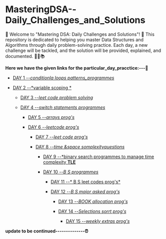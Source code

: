 # MasteringDSA--Daily_Challenges_and_Solutions
🎉 Welcome to "Mastering DSA: Daily Challenges and Solutions"! 🎉
This repository is dedicated to helping you master Data Structures and Algorithms through daily problem-solving practice. Each day, a new challenge will be tackled, and the solution will be provided, explained, and documented. 🚀💡📚


**Here we have the given links for the particular_day_pracctice:---🥇**

- [DAY 1 --*conditionla loops patterns_programmes*]()

- [DAY 2 --*variable scoping *]()

  - [DAY 3 --*leet code problem solving*]()

  - [DAY 4 --*switch statements programmes*]()

    - [DAY 5 --*arrays prog's*]()

    - [DAY 6 --*leetcode prog's*]()

      - [DAY 7 --*leet code prog's*]()

      - [DAY 8 --*time &space somplexityquestions*]()

        - [DAY 9 --*binary search programmes to manage time complexity **TLE**]()

        - [DAY 10 --*B S programmes*]()

          - [DAY 11 --* B S leet codes prog's*]()

          - [DAY 12 --*B S  major asked prog's*]()

            - [DAY 13 --*BOOK allocation prog's*]()

            - [DAY 14 --*Selections sorrt prog's*]()
            
              - [DAY 15 --*weekly extras prog's*]()


**update to be continued--------------⏰**

